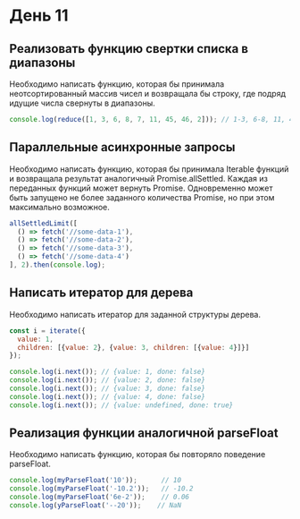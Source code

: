 # День 11

## Реализовать функцию свертки списка в диапазоны

Необходимо написать функцию, которая бы принимала неотсортированный массив чисел и возвращала бы строку, где подряд идущие числа свернуты в диапазоны.

```js
console.log(reduce([1, 3, 6, 8, 7, 11, 45, 46, 2])); // 1-3, 6-8, 11, 45-46
```

## Параллельные асинхронные запросы

Необходимо написать функцию, которая бы принимала Iterable функций и возвращала результат аналогичный Promise.allSettled.
Каждая из переданных функций может вернуть Promise. Одновременно может быть запущено не более заданного количества Promise, но при этом максимально возможное.

```js
allSettledLimit([
  () => fetch('//some-data-1'),
  () => fetch('//some-data-2'),
  () => fetch('//some-data-3'),
  () => fetch('//some-data-4')
], 2).then(console.log);
```

## Написать итератор для дерева

Необходимо написать итератор для заданной структуры дерева.

```js
const i = iterate({
  value: 1,
  children: [{value: 2}, {value: 3, children: [{value: 4}]}]
});

console.log(i.next()); // {value: 1, done: false}
console.log(i.next()); // {value: 2, done: false}
console.log(i.next()); // {value: 3, done: false}
console.log(i.next()); // {value: 4, done: false}
console.log(i.next()); // {value: undefined, done: true}
```

## Реализация функции аналогичной parseFloat

Необходимо написать функцию, которая бы повторяло поведение parseFloat.

```js
console.log(myParseFloat('10'));      // 10
console.log(myParseFloat('-10.2'));   // -10.2
console.log(myParseFloat('6e-2'));    // 0.06
console.log(yParseFloat('--20'));    // NaN
```